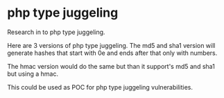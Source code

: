 # php type juggeling
Research in to php type juggeling.

Here are 3 versions of php type juggeling.
The md5 and sha1 version will generate hashes that start with 0e and ends after that only with numbers.

The hmac version would do the same but than it support's md5 and sha1 but using a hmac.

This could be used as POC for php type juggeling vulnerabilities.
